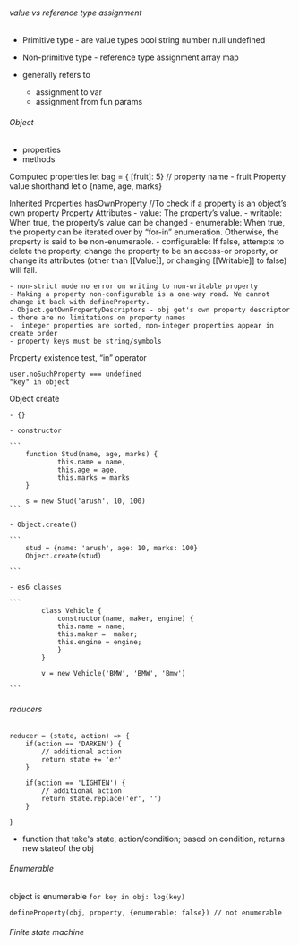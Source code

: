 ###### value vs reference type assignment

- Primitive type - are value types
    bool
    string
    number
    null
    undefined
- Non-primitive type - reference type assignment
    array
    map

- generally refers to 
    - assignment to var
    - assignment from fun  params

###### Object
 - properties
 - methods
 
 Computed properties
    let bag = { [fruit]: 5}
        // property name - fruit
 Property value shorthand
    let o {name, age, marks}

 Inherited Properties
    hasOwnProperty //To check if a property is an object’s own property
 Property Attributes
    - value: The property’s value.
    - writable: When true, the property’s value can be changed
    - enumerable: When true, the property can be iterated over by “for-in” enumeration. Otherwise, the property is said to be non-enumerable.
    - configurable: If false, attempts to delete the property, change the property to be an access-or property, or change its attributes (other than [[Value]], or changing [[Writable]] to false) will fail.

    - non-strict mode no error on writing to non-writable property
    - Making a property non-configurable is a one-way road. We cannot change it back with defineProperty.
    - Object.getOwnPropertyDescriptors - obj get's own property descriptor
    - there are no limitations on property names
    -  integer properties are sorted, non-integer properties appear in create order
    - property keys must be string/symbols

 Property existence test, “in” operator

    user.noSuchProperty === undefined
    "key" in object
 
 Object create

    - {}

    - constructor
    
    ```
        function Stud(name, age, marks) {
                this.name = name,
                this.age = age,
                this.marks = marks
        }

        s = new Stud('arush', 10, 100)
    ```

    - Object.create()

    ```
        stud = {name: 'arush', age: 10, marks: 100}
        Object.create(stud)

    ```

    - es6 classes
    
    ```
            class Vehicle {
                constructor(name, maker, engine) {
                this.name = name;
                this.maker =  maker;
                this.engine = engine;
                }
            }

            v = new Vehicle('BMW', 'BMW', 'Bmw')

    ```

###### reducers

```
reducer = (state, action) => {
    if(action == 'DARKEN') {
        // additional action
        return state += 'er'
    }

    if(action == 'LIGHTEN') {
        // additional action
        return state.replace('er', '')
    }

}
```

- function that take's state, action/condition; based on condition, returns new stateof the obj

###### Enumerable
object is enumerable
    ```
    for key in obj:
        log(key)
    ``` 

    defineProperty(obj, property, {enumerable: false}) // not enumerable

###### Finite state machine
